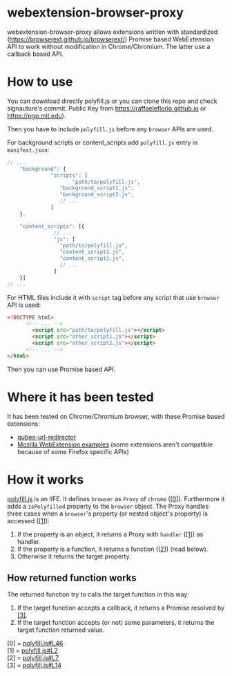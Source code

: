 # webextension-browser-proxy

webextension-browser-proxy allows extensions written with standardized (https://browserext.github.io/browserext/) Promise based WebExtension API to work without modification in Chrome/Chromium. The latter use a callback based API.

# How to use
You can download directly polyfill.js or you can clone this repo and check signauture's commit. Public Key from https://raffaeleflorio.github.io or https://pgp.mit.edu).

Then you have to include `polyfill.js` before any `browser` APIs are used.

For background scripts or content_scripts add `polyfill.js` entry in `manifest.json`:
```javascript
// ...
	"background": {
		      "scripts": [
		      		 "path/to/polyfill.js",
				 "background_script1.js",
				 "background_script2.js",
				 // ...
		      ]
	},

	"content_scripts": [{
			   // ...
			   "js": [
			   	 "path/to/polyfill.js",
				 "content_script1.js",
				 "content_script2.js",
				 // ...
			   ]
	}]
// ...
```

For HTML files include it with `script` tag before any script that use `browser` API is used:
```html
<!DOCTYPE html>
	  <!-- ... -->
		<script src="path/to/polyfill.js"></script>
		<script src="other_script1.js"></script>
		<script src="other_script2.js"></script>
	  <!-- ... -->
</html>
```

Then you can use Promise based API.

# Where it has been tested

It has been tested on Chrome/Chromium browser, with these Promise based extensions:

* [qubes-url-redirector](https://github.com/raffaeleflorio/qubes-url-redirector)
* [Mozilla WebExtension examples](https://github.com/mdn/webextensions-examples) (some extensions aren't compatible because of some Firefox specific APIs)

# How it works

[polyfill.js](https://github.com/raffaeleflorio/webextension-browser-proxy/blob/master/polyfill.js) is an IIFE. It defines `browser` as `Proxy` of `chrome` ([[0]](https://github.com/raffaeleflorio/webextension-browser-proxy/blob/833e2f77ac51f820203969aa9c645859fb958ec2/polyfill.js#L46)). Furthermore it adds a `isPolyfilled` property to the `browser` object.
The Proxy handles three cases when a `browser`'s property (or nested object's property) is accessed ([[1]](https://github.com/raffaeleflorio/webextension-browser-proxy/blob/833e2f77ac51f820203969aa9c645859fb958ec2/polyfill.js#L2)):
1) If the property is an object, it returns a Proxy with `handler` ([[1]](https://github.com/raffaeleflorio/webextension-browser-proxy/blob/833e2f77ac51f820203969aa9c645859fb958ec2/polyfill.js#L2)) as handler.
2) If the property is a function, it returns a function ([[2]](https://github.com/raffaeleflorio/webextension-browser-proxy/blob/833e2f77ac51f820203969aa9c645859fb958ec2/polyfill.js#L7)) (read below).
3) Otherwise it returns the target property.

## How returned function works

The returned function try to calls the target function in this way:
1) If the target function accepts a callback, it returns a Promise resolved by [[3]](https://github.com/raffaeleflorio/webextension-browser-proxy/blob/833e2f77ac51f820203969aa9c645859fb958ec2/polyfill.js#L14).
2) If the target function accepts (or not) some parameters, it returns the target function returned value.

[0] = [polyfill.js#L46](https://github.com/raffaeleflorio/webextension-browser-proxy/blob/833e2f77ac51f820203969aa9c645859fb958ec2/polyfill.js#L46)<br>
[1] = [polyfill.js#L2](https://github.com/raffaeleflorio/webextension-browser-proxy/blob/833e2f77ac51f820203969aa9c645859fb958ec2/polyfill.js#L2)<br>
[2] = [polyfill.js#L7](https://github.com/raffaeleflorio/webextension-browser-proxy/blob/833e2f77ac51f820203969aa9c645859fb958ec2/polyfill.js#L7)<br>
[3] = [polyfill.js#L14](https://github.com/raffaeleflorio/webextension-browser-proxy/blob/833e2f77ac51f820203969aa9c645859fb958ec2/polyfill.js#L14)<br>